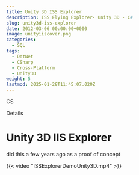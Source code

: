 ```yaml
---
title: Unity 3D ISS Explorer
description: ISS Flying Explorer- Unity 3D - C#
slug: unity3d-iss-explorer
date: 2012-03-06 00:00:00+0000
image: unityiiscover.png
categories:
  - SQL
tags:
  - DotNet
  - CSharp
  - Cross-Platform
  - Unity3D
weight: 5
lastmod: 2025-01-28T11:45:07.020Z
---
```

CS

Details

# Unity 3D IIS Explorer

did this a few years ago as a proof of concept

{{< video "ISSExplorerDemoUnity3D.mp4" >}}

